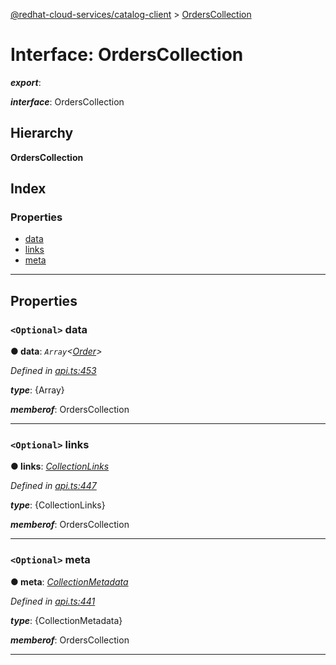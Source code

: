 [@redhat-cloud-services/catalog-client](../README.md) > [OrdersCollection](../interfaces/orderscollection.md)

# Interface: OrdersCollection

*__export__*: 

*__interface__*: OrdersCollection

## Hierarchy

**OrdersCollection**

## Index

### Properties

* [data](orderscollection.md#data)
* [links](orderscollection.md#links)
* [meta](orderscollection.md#meta)

---

## Properties

<a id="data"></a>

### `<Optional>` data

**● data**: *`Array`<[Order](../modules/order.md)>*

*Defined in [api.ts:453](https://github.com/RedHatInsights/javascript-clients/blob/master/packages/catalog/api.ts#L453)*

*__type__*: {Array}

*__memberof__*: OrdersCollection

___
<a id="links"></a>

### `<Optional>` links

**● links**: *[CollectionLinks](collectionlinks.md)*

*Defined in [api.ts:447](https://github.com/RedHatInsights/javascript-clients/blob/master/packages/catalog/api.ts#L447)*

*__type__*: {CollectionLinks}

*__memberof__*: OrdersCollection

___
<a id="meta"></a>

### `<Optional>` meta

**● meta**: *[CollectionMetadata](collectionmetadata.md)*

*Defined in [api.ts:441](https://github.com/RedHatInsights/javascript-clients/blob/master/packages/catalog/api.ts#L441)*

*__type__*: {CollectionMetadata}

*__memberof__*: OrdersCollection

___

